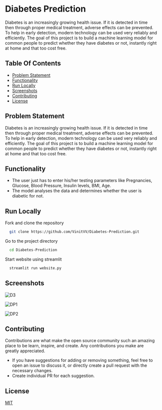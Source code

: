 
# Diabetes Prediction


Diabetes is an increasingly growing health issue. If it is detected in time then through proper medical treatment, adverse effects can be prevented.
To help in early detection, modern technology can be used very reliably and efficiently.
The goal of this project is to build a machine learning model for common people to predict whether they have diabetes or not, instantly right at home and that too cost free.

## Table Of Contents

* [Problem Statement](#problem-statement)
* [Functionality](#functionality)
* [Run Locally](#run-locally)
* [Screenshots](#screenshots)
* [Contributing](#contributing)
* [License](#license)

## Problem Statement

Diabetes is an increasingly growing health issue. If it is detected in time then through proper medical treatment, adverse effects can be prevented.
To help in early detection, modern technology can be used very reliably and efficiently.
The goal of this project is to build a machine learning model for common people to predict whether they have diabetes or not, instantly right at home and that too cost free.

## Functionality

- The user just has to enter his/her testing parameters like Pregnancies, Glucose, Blood Pressure, Insulin levels, BMI, Age.
- The model analyses the data and determines whether the user is diabetic for not.

## Run Locally

Fork and clone the repository

```bash
  git clone https://github.com/VinitVV/Diabetes-Prediction.git
```

Go to the project directory

```bash
  cd Diabetes-Prediction
```

Start website using streamlit

```bash
  streamlit run website.py
```


## Screenshots

![D3](https://user-images.githubusercontent.com/89148021/201885332-28584305-2674-4381-8d51-ee0862cd1d9e.PNG)

![DP1](https://user-images.githubusercontent.com/89148021/201885213-52706670-b7c5-404c-a0ab-c41214948ee2.PNG)
 
![DP2](https://user-images.githubusercontent.com/89148021/201885253-27d591f4-176e-443d-97ea-1d8d28fac589.PNG)


## Contributing
Contributions are what make the open source community such an amazing place to be learn, inspire, and create. Any contributions you make are greatly appreciated.

 - If you have suggestions for adding or removing something, feel free to open an issue to discuss it, or directly create a pull request with the necessary changes.
 - Create individual PR for each suggestion.

## License

[MIT](https://choosealicense.com/licenses/mit/)

